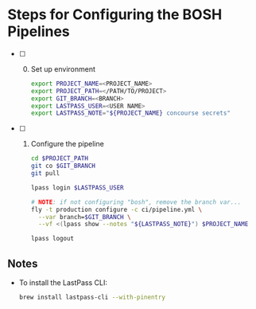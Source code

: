 # Steps for Configuring the BOSH Pipelines

- [ ] 0. Set up environment

      ```bash
      export PROJECT_NAME=<PROJECT_NAME>
      export PROJECT_PATH=</PATH/TO/PROJECT>
      export GIT_BRANCH=<BRANCH>
      export LASTPASS_USER=<USER NAME>
      export LASTPASS_NOTE="${PROJECT_NAME} concourse secrets"
      ```

- [ ] 1. Configure the pipeline

      ```bash
      cd $PROJECT_PATH
      git co $GIT_BRANCH
      git pull

      lpass login $LASTPASS_USER

      # NOTE: if not configuring "bosh", remove the branch var...
      fly -t production configure -c ci/pipeline.yml \
        --var branch=$GIT_BRANCH \
        --vf <(lpass show --notes "${LASTPASS_NOTE}") $PROJECT_NAME

      lpass logout
      ```

## Notes

- To install the LastPass CLI:

  ```bash
  brew install lastpass-cli --with-pinentry
  ```
